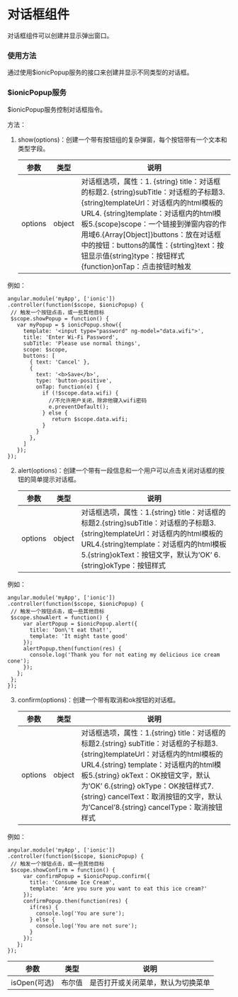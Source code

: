 对话框组件
======
对话框组件可以创建并显示弹出窗口。

### 使用方法
通过使用$ionicPopup服务的接口来创建并显示不同类型的对话框。

### $ionicPopup服务
$ionicPopup服务控制对话框指令。

方法：

1.  show(options)：创建一个带有按钮组的复杂弹窗，每个按钮带有一个文本和类型字段。

    | 参数    | 类型   | 说明                                                                                                                                                                                                                                                                                                                                                            |
    |---------|--------|-----------------------------------------------------------------------------------------------------------------------------------------------------------------------------------------------------------------------------------------------------------------------------------------------------------------------------------------------------------------|
    | options | object | 对话框选项，属性：1. {string} title：对话框的标题2. {string}subTitle：对话框的子标题3. {string}templateUrl：对话框内的html模板的URL4. {string}template：对话框内的html模板5.{scope}scope：一个链接到弹窗内容的作用域6.{Array[Object]}buttons：放在对话框中的按钮：buttons的属性：{strting}text：按钮显示值{string}type：按钮样式{function}onTap：点击按钮时触发 |

例如：

    angular.module('myApp', ['ionic'])
    .controller(function($scope, $ionicPopup) {
     // 触发一个按钮点击，或一些其他目标
     $scope.showPopup = function() {
       var myPopup = $ ionicPopup.show({
         template: '<input type="password" ng-model="data.wifi">',
         title: 'Enter Wi-Fi Password',
         subTitle: 'Please use normal things',
         scope: $scope,
         buttons: [
           { text: 'Cancel' },
           {
             text: '<b>Save</b>',
             type: 'button-positive',
             onTap: function(e) {
               if (!$scope.data.wifi) {
                 //不允许用户关闭，除非他键入wifi密码
                 e.preventDefault();
               } else {
                  return $scope.data.wifi;
               }
             }
           },
         ]
       });
    });

2.  alert(options)：创建一个带有一段信息和一个用户可以点击关闭对话框的按钮的简单提示对话框。

    | 参数    | 类型   | 说明                                                                                                                                                                                                                                    |
    |---------|--------|-----------------------------------------------------------------------------------------------------------------------------------------------------------------------------------------------------------------------------------------|
    | options | object | 对话框选项，属性：1.{string} title：对话框的标题2.{string}subTitle：对话框的子标题3.{string}templateUrl：对话框内的html模板的URL4.{string}template：对话框内的html模板5.{string}okText：按钮文字，默认为’OK’ 6.{string}okType：按钮样式 |

例如：

    angular.module('myApp', ['ionic'])
    .controller(function($scope, $ionicPopup) {
     // 触发一个按钮点击，或一些其他目标
     $scope.showAlert = function() {
         var alertPopup = $ionicPopup.alert({
           title: 'Don\'t eat that!',
           template: 'It might taste good'
         });
         alertPopup.then(function(res) {
           console.log('Thank you for not eating my delicious ice cream cone');
         });
       };
     };
    });

3.  confirm(options)：创建一个带有取消和ok按钮的对话框。

    | 参数    | 类型   | 说明                                                                                                                                                                                                                                                                                                                                    |
    |---------|--------|-----------------------------------------------------------------------------------------------------------------------------------------------------------------------------------------------------------------------------------------------------------------------------------------------------------------------------------------|
    | options | object | 对话框选项，属性：1.{string} title：对话框的标题2.{string} subTitle：对话框的子标题3.{string}templateUrl：对话框内的html模板的URL4.{string} template：对话框内的html模板5.{string} okText：OK按钮文字，默认为’OK’ 6.{string} okType：OK按钮样式7.{string} cancelText：取消按钮的文字，默认为’Cancel’8.{string} cancelType：取消按钮样式 |

例如：

    angular.module('myApp', ['ionic'])
    .controller(function($scope, $ionicPopup) {
     // 触发一个按钮点击，或一些其他目标
     $scope.showConfirm = function() {
         var confirmPopup = $ionicPopup.confirm({
           title: 'Consume Ice Cream',
           template: 'Are you sure you want to eat this ice cream?'
         });
         confirmPopup.then(function(res) {
           if(res) {
             console.log('You are sure');
           } else {
             console.log('You are not sure');
           }
         });
       };
    });


|     参数     | 类型  |        说明         |
|------------|-----|-------------------|
| isOpen(可选) | 布尔值 | 是否打开或关闭菜单，默认为切换菜单 |